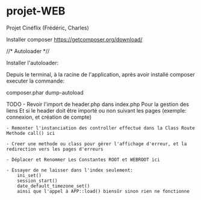 # projet-WEB
Projet Cinéflix (Frédéric, Charles)


Installer composer
https://getcomposer.org/download/

//* Autoloader *//

Installer l'autoloader:

Depuis le terminal, à la racine de l'application, après avoir installé composer executer la commande:

composer.phar dump-autoload

TODO
    - Revoir l'import de header.php dans index.php
        Pour la gestion des liens
        Et si le header doit être importé ou non suivant les pages (exemple: connexion, et création de compte)
    
    - Remonter l'instanciation des controller effectué dans la Class Route Methode call() ici
    
    - Creer une methode ou class pour gérer l'affichage d'erreur, et la redirection vers les pages d'erreurs
    
    - Déplacer et Renommer Les Constantes ROOT et WEBROOT ici
    
    - Essayer de ne laisser dans l'index seulement:
        ini_set()
        session_start()
        date_default_timezone_set()
        ainsi que l'appel à APP::load() biensûr sinon rien ne fonctionne
